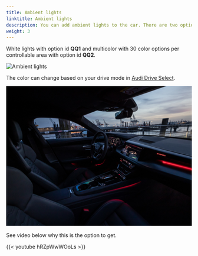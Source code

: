 ```yaml
---
title: Ambient lights
linktitle: Ambient lights
description: You can add ambient lights to the car. There are two options.
weight: 3
---
```


White lights with option id **QQ1** and multicolor with 30 color options per controllable
area with option id **QQ2**.

![Ambient lights](ambientligtscontrol.jpg "The lighs are controlled in MMI")

The color can change based on your drive mode in [Audi Drive Select](/models/e-tron-gt/technology/audidriveselect/).

![Ambient lights](ambientlight_1.jpg "Multicolor interior lights")

See video below why this is the option to get.

{{< youtube hRZpWwWOoLs >}}